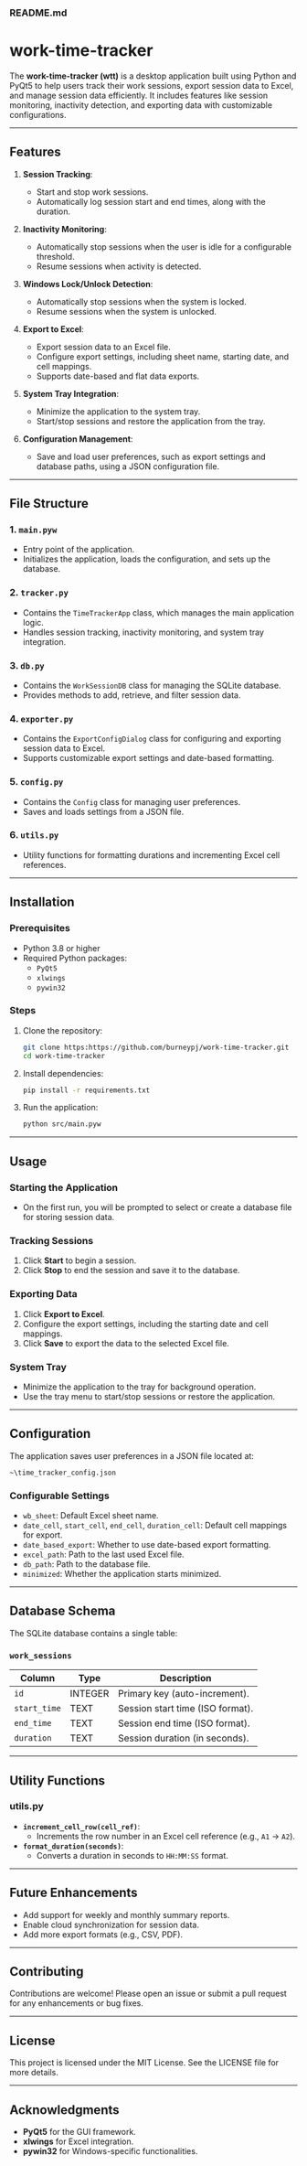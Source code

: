### README.md

# work-time-tracker

The **work-time-tracker (wtt)** is a desktop application built using Python and PyQt5 to help users track their work sessions, export session data to Excel, and manage session data efficiently. It includes features like session monitoring, inactivity detection, and exporting data with customizable configurations.

---

## Features

1. **Session Tracking**:
   - Start and stop work sessions.
   - Automatically log session start and end times, along with the duration.

2. **Inactivity Monitoring**:
   - Automatically stop sessions when the user is idle for a configurable threshold.
   - Resume sessions when activity is detected.

3. **Windows Lock/Unlock Detection**:
   - Automatically stop sessions when the system is locked.
   - Resume sessions when the system is unlocked.

4. **Export to Excel**:
   - Export session data to an Excel file.
   - Configure export settings, including sheet name, starting date, and cell mappings.
   - Supports date-based and flat data exports.

5. **System Tray Integration**:
   - Minimize the application to the system tray.
   - Start/stop sessions and restore the application from the tray.

6. **Configuration Management**:
   - Save and load user preferences, such as export settings and database paths, using a JSON configuration file.

---

## File Structure

### 1. **`main.pyw`**
   - Entry point of the application.
   - Initializes the application, loads the configuration, and sets up the database.

### 2. **`tracker.py`**
   - Contains the `TimeTrackerApp` class, which manages the main application logic.
   - Handles session tracking, inactivity monitoring, and system tray integration.

### 3. **`db.py`**
   - Contains the `WorkSessionDB` class for managing the SQLite database.
   - Provides methods to add, retrieve, and filter session data.

### 4. **`exporter.py`**
   - Contains the `ExportConfigDialog` class for configuring and exporting session data to Excel.
   - Supports customizable export settings and date-based formatting.

### 5. **`config.py`**
   - Contains the `Config` class for managing user preferences.
   - Saves and loads settings from a JSON file.

### 6. **`utils.py`**
   - Utility functions for formatting durations and incrementing Excel cell references.

---

## Installation

### Prerequisites
- Python 3.8 or higher
- Required Python packages:
  - `PyQt5`
  - `xlwings`
  - `pywin32`

### Steps
1. Clone the repository:
   ```bash
   git clone https:https://github.com/burneypj/work-time-tracker.git
   cd work-time-tracker
   ```

2. Install dependencies:
   ```bash
   pip install -r requirements.txt
   ```

3. Run the application:
   ```bash
   python src/main.pyw
   ```

---

## Usage

### Starting the Application
- On the first run, you will be prompted to select or create a database file for storing session data.

### Tracking Sessions
1. Click **Start** to begin a session.
2. Click **Stop** to end the session and save it to the database.

### Exporting Data
1. Click **Export to Excel**.
2. Configure the export settings, including the starting date and cell mappings.
3. Click **Save** to export the data to the selected Excel file.

### System Tray
- Minimize the application to the tray for background operation.
- Use the tray menu to start/stop sessions or restore the application.

---

## Configuration

The application saves user preferences in a JSON file located at:
```
~\time_tracker_config.json
```

### Configurable Settings
- `wb_sheet`: Default Excel sheet name.
- `date_cell`, `start_cell`, `end_cell`, `duration_cell`: Default cell mappings for export.
- `date_based_export`: Whether to use date-based export formatting.
- `excel_path`: Path to the last used Excel file.
- `db_path`: Path to the database file.
- `minimized`: Whether the application starts minimized.

---

## Database Schema

The SQLite database contains a single table:

### `work_sessions`
| Column      | Type    | Description                     |
|-------------|---------|---------------------------------|
| `id`        | INTEGER | Primary key (auto-increment).   |
| `start_time`| TEXT    | Session start time (ISO format).|
| `end_time`  | TEXT    | Session end time (ISO format).  |
| `duration`  | TEXT    | Session duration (in seconds).  |

---

## Utility Functions

### utils.py
- **`increment_cell_row(cell_ref)`**:
  - Increments the row number in an Excel cell reference (e.g., `A1` → `A2`).
- **`format_duration(seconds)`**:
  - Converts a duration in seconds to `HH:MM:SS` format.

---

## Future Enhancements
- Add support for weekly and monthly summary reports.
- Enable cloud synchronization for session data.
- Add more export formats (e.g., CSV, PDF).

---

## Contributing
Contributions are welcome! Please open an issue or submit a pull request for any enhancements or bug fixes.

---

## License
This project is licensed under the MIT License. See the LICENSE file for more details.

---

## Acknowledgments
- **PyQt5** for the GUI framework.
- **xlwings** for Excel integration.
- **pywin32** for Windows-specific functionalities.
